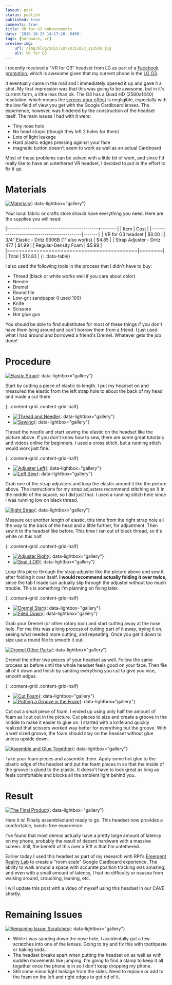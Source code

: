 ```yaml
---
layout: post
status: publish
published: true
comments: true
title: VR for G3 enhancements
date: '2015-10-23 14:17:20 -0400'
tags: [hardware, vr]
preview-img:
    url: /img/blog/2015/10/20151023_113508.jpg
    alt: VR for G3
---
```


I recently received a "VR for G3" headset from LG as part of a [Facebook
promotion][1], which is awesome given that my current phone is the [LG G3][2].

It eventually came in the mail and I immediately opened it up and gave it a
shot. My first impression was that this was going to be awesome, but in it's
current form, a little less than ok. The G3 has a Quad HD (2560x1440)
resolution, which means the [screen-door effect][3] is negligible, especially
with the low field of view you get with the Google Cardboard lenses. The
experience, however, was hindered by the construction of the headset itself.
The main issues I had with it were:

  - Tiny nose hole
  - No head straps (though they left 2 holes for them)
  - Lots of light leakage
  - Hard plastic edges pressing against your face
  - magnetic button doesn't seem to work as well as an actual Cardboard
  
Most of these problems can be solved with a little bit of work, and since I'd
really like to have an untethered VR headset, I decided to put in the effort
to fix it up.

# Materials

[![][4]][4]{: data-lightbox="gallery"}

Your local fabric or crafts store should have everything you need. Here are
the supplies you will need:

|--------------------------------------------+--------|
| Item                                       |  Cost  |
|:-------------------------------------------|-------:|
| VR for G3 headset                          |  $0.00 |
| 3/4" Elastic - Dritz 9306B (1" also works) |  $4.85 |
| Strap Adjuster - Dritz 477                 |  $1.99 |
| Regular-Density Foam                       |  $5.99 |
|============================================|========|
| Total                                      | $12.83 |
{: .data-table}

I also used the following tools in the process that I didn't have to buy:

  - Thread (black or white works well if you care about color)
  - Needle
  - Dremel
  - Round file
  - Low-grit sandpaper (I used 100)
  - Knife
  - Scissors
  - Hot glue gun
  
You should be able to find substitutes for most of these things if you don't
have them lying around and can't borrow them from a friend. I just used what I
had around and borrowed a friend's Dremel. Whatever gets the job done!

# Procedure

[![][5]][5]{: data-lightbox="gallery"}

Start by cutting a piece of elastic to length. I put my headset on and
measured the elastic from the left strap hole to about the back of my head
and made a cut there.
    
{: .content-grid .content-grid-half}
 - [![][6]][6]{: data-lightbox="gallery"}
 - [![][7]][7]{: data-lightbox="gallery"}
    
Thread the needle and start sewing the elastic on the headset like the picture
above. If you don't know how to sew, there are some great tutorials and videos
online for beginners. I used a cross stitch, but a running stitch would work
just fine.
    
{: .content-grid .content-grid-half}
 - [![][8]][8]{: data-lightbox="gallery"}
 - [![][9]][9]{: data-lightbox="gallery"}

Grab one of the strap adjusters and loop the elastic around it like the
picture above. The instructions for my strap adjusters recommend stitching an
X in the middle of the square, so I did just that. I used a running stitch
here since I was running low on black thread.

[![][10]][10]{: data-lightbox="gallery"}

Measure out another length of elastic, this time from the right strap hole all
the way to the back of the head and a little further, for adjustment. Then sew
it to the headset like before. This time I ran out of black thread, so it's
white on this half.
    
{: .content-grid .content-grid-half}
 - [![][11]][11]{: data-lightbox="gallery"}
 - [![][12]][12]{: data-lightbox="gallery"}

Loop this piece through the strap adjuster like the picture above and sew it
after folding it over itself. **I would recommend actually folding it over
twice**, since the tab I made can actually slip through the adjuster without
too much trouble. This is something I'm planning on fixing later.

{: .content-grid .content-grid-half}
 - [![][13]][13]{: data-lightbox="gallery"}
 - [![][14]][14]{: data-lightbox="gallery"}

Grab your Dremel (or other rotary tool) and start cutting away at the nose
hole. For me this was a long process of cutting part of it away, trying it on,
seeing what needed more cutting, and repeating. Once you get it down to size
use a round file to smooth it out.

[![][15]][15]{: data-lightbox="gallery"}

Dremel the other two pieces of your headset as well. Follow the same process
as before until the whole headset feels good on your face. Then file all of
it down and finish by sanding everything you cut to give you nice, smooth
edges.

{: .content-grid .content-grid-half}
 - [![][16]][16]{: data-lightbox="gallery"}
 - [![][17]][17]{: data-lightbox="gallery"}

Cut out a small piece of foam. I ended up using only half the amount of foam
as I cut out in the picture. Cut pieces to size and create a groove in the
middle to make it easier to glue on. I started with a knife and quickly
realized that scissors worked way better for everything but the groove. With a
well sized groove, the foam should stay on the headset without glue unless
upside down.

[![][18]][18]{: data-lightbox="gallery"}

Take your foam pieces and assemble them. Apply some hot glue to the plastic
edge of the headset and put the foam pieces in so that the inside of the
groove is glued to the plastic. It doesn't have to look great as long as
feels comfortable and blocks all the ambient light behind you.
    
# Result

[![][19]][19]{: data-lightbox="gallery"}

Here it is! Finally assembled and ready to go. This headset now provides a
comfortable, hands-free experience.

I've found that most demos actually have a pretty large amount of latency on
my phone, probably the result of decent hardware with a massive screen. Still,
the benefit of this over a Rift is that I'm untethered.

Earlier today I used this headset as part of my research with RPI's
[Emergent Reality Lab][20] to create a "room scale" Google Cardboard
experience. The ability to walk around a space with accurate position tracking
was amazing, and even with a small amount of latency, I had no difficulty or
nausea from walking around, crouching, leaning, etc.

I will update this post with a video of myself using this headset in our CAVE
shortly.

# Remaining Issues

[![][21]][21]{: data-lightbox="gallery"}

  - While I was sanding down the nose hole, I accidentally got a few scratches
    into one of the lenses. Going to try and fix this with toothpaste or
    baking soda.
  - The headset breaks apart when putting the headset on as well as with
    sudden movements like jumping. I'm going to find a clamp to keep it all
    together once the phone is in so I don't keep dropping my phone.
  - Still some minor light leakage from the sides. Need to replace or add to
    the foam on the left and right edges to get rid of it.
    
[1]:  http://www.lg.com/us/mobile-phones/g3/vr
[2]:  http://www.lg.com/us/mobile-phones/g3
[3]:  https://en.wikipedia.org/wiki/Screen-door_effect
[4]:  /img/blog/2015/10/20151005_130926.jpg "Materials"
[5]:  /img/blog/2015/10/20151005_135050.jpg "Elastic Strap"
[6]:  /img/blog/2015/10/20151005_135127.jpg "Thread and Needle"
[7]:  /img/blog/2015/10/20151005_141006.jpg "Sewing"
[8]:  /img/blog/2015/10/20151005_144436.jpg "Adjuster Left"
[9]:  /img/blog/2015/10/20151005_150546.jpg "Left Sew"
[10]: /img/blog/2015/10/20151005_184804.jpg "Right Strap"
[11]: /img/blog/2015/10/20151005_184856.jpg "Adjuster Right"
[12]: /img/blog/2015/10/20151005_191053.jpg "Seal it Off"
[13]: /img/blog/2015/10/20151021_132026_HDR.jpg "Dremel Start"
[14]: /img/blog/2015/10/20151021_134245.jpg "Filed Down"
[15]: /img/blog/2015/10/20151021_142851.jpg "Dremel Other Parts"
[16]: /img/blog/2015/10/20151022_224320.jpg "Cut Foam"
[17]: /img/blog/2015/10/20151022_225837.jpg "Putting a Groove in the Foam"
[18]: /img/blog/2015/10/20151022_231537.jpg "Assemble and Glue Together"
[19]: /img/blog/2015/10/20151023_113508.jpg "The Final Product"
[20]: http://erl.wp.rpi.edu/
[21]: /img/blog/2015/10/20151022_223643.jpg "Remaining Issue: Scratches"
